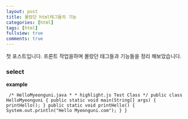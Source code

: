 ```yaml
---
layout: post
title: 몰랐던 html태그들의 기능
categories: [html]
tags: [html]
fullview: true
comments: true
---
```





첫 포스트입니다. 프론트 작업을하며 몰랐던 태그들과 기능들을 정리
해보았습니다.

### select

**example**

<link rel="stylesheet" href="//cdnjs.cloudflare.com/ajax/libs/highlight.js/9.12.0/styles/default.min.css"></link> <script src="//cdnjs.cloudflare.com/ajax/libs/highlight.js/9.12.0/highlight.min.js"></script> <script>hljs.initHighlightingOnLoad();</script>



<pre><code class="java"> /* HelloMyeonguni.java * * highlight.js Test Class */ public class HelloMyeonguni { public static void main(String[] args) { printHello(); } public static void printHello() { System.out.println("Hello Myeonguni.com"); } }</code></pre>







